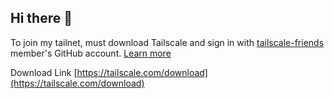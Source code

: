 ## Hi there 👋

To join my tailnet, must download Tailscale and sign in with [tailscale-friends](https://github.com/Tailscale-Friends) member's GitHub account. [Learn more](https://tailscale.com/kb/1064/invite-team-members)

Download Link [https://tailscale.com/download](https://tailscale.com/download)

